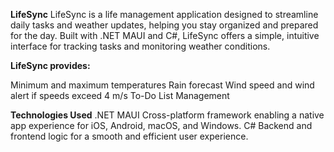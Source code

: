 **LifeSync**
LifeSync is a life management application designed to streamline daily tasks and weather updates, helping you stay organized and prepared for the day. Built with .NET MAUI and C#, LifeSync offers a simple, intuitive interface for tracking tasks and monitoring weather conditions.

**LifeSync provides:**

Minimum and maximum temperatures
Rain forecast
Wind speed and wind alert if speeds exceed 4 m/s
To-Do List Management

**Technologies Used**
.NET MAUI
Cross-platform framework enabling a native app experience for iOS, Android, macOS, and Windows.
C#
Backend and frontend logic for a smooth and efficient user experience.
